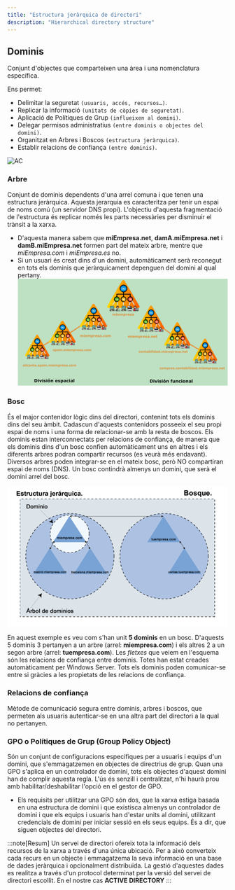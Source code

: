 ```yaml
---
title: "Estructura jeràrquica de directori"
description: "Hierarchical directory structure"
---
```


## Dominis

Conjunt d'objectes que comparteixen una àrea i una nomenclatura específica.

Ens permet:
- Delimitar la seguretat `(usuaris, accés, recursos…)`.
- Replicar la informació `(unitats de còpies de seguretat)`.
- Aplicació de Polítiques de Grup `(influeixen al domini)`.
- Delegar permisos administratius `(entre dominis o objectes del domini)`.
- Organitzat en Arbres i Boscos `(estructura jeràrquica)`.
- Establir relacions de confiança `(entre dominis)`.

![AC](https://media.licdn.com/dms/image/v2/D4E12AQEvAm6Fu3mMIA/article-inline_image-shrink_1000_1488/article-inline_image-shrink_1000_1488/0/1655800725708?e=2147483647&v=beta&t=7oJZbfvpKqB-AKw0ePv-JKpLD5oYRatalc0lbJOpmKk)

### Arbre
Conjunt de dominis dependents d'una arrel comuna i que tenen una estructura jeràrquica. Aquesta jerarquia es caracteritza per tenir un espai de noms comú (un servidor DNS propi). L'objectiu d'aquesta fragmentació de l'estructura és replicar només les parts necessàries per disminuir el trànsit a la xarxa.

  - D'aquesta manera sabem que **miEmpresa.net**, **damA.miEmpresa.net** i **damB.miEmpresa.net** formen part del mateix arbre, mentre que _miEmpresa.com_ i _miEmpresa.es_ no.
  - Si un usuari és creat dins d'un domini, automàticament serà reconegut en tots els dominis que jeràrquicament depenguen del domini al qual pertany.
![arbre](../../../../assets/ut6/06_division.png)

### Bosc
És el major contenidor lògic dins del directori, contenint tots els dominis dins del seu àmbit. Cadascun d'aquests contenidors posseeix el seu propi espai de noms i una forma de relacionar-se amb la resta de boscos. Els dominis estan interconnectats per relacions de confiança, de manera que els dominis dins d'un bosc confien automàticament uns en altres i els diferents arbres podran compartir recursos (es veurà més endavant).
Diversos arbres poden integrar-se en el mateix bosc, però NO compartiran espai de noms (DNS).
Un bosc contindrà almenys un domini, que serà el domini arrel del bosc.

![bosc](../../../../assets/ut6/07_bosque.png)

En aquest exemple es veu com s'han unit **5 dominis** en un bosc. D'aquests 5 dominis 3 pertanyen a un arbre (arrel: **miempresa.com**) i els altres 2 a un segon arbre (arrel: **tuempresa.com**).
Les _fletxes_ que veiem en l'esquema són les relacions de confiança entre dominis. Totes han estat creades automàticament per Windows Server. Tots els dominis poden comunicar-se entre si gràcies a les propietats de les relacions de confiança.

### Relacions de confiança
Mètode de comunicació segura entre dominis, arbres i boscos, que permeten als usuaris autenticar-se en una altra part del directori a la qual no pertanyen.

### GPO o Polítiques de Grup (Group Policy Object)
Són un conjunt de configuracions específiques per a usuaris i equips d'un domini, que s'emmagatzemen en objectes de directrius de grup. Quan una GPO s'aplica en un controlador de domini, tots els objectes d'aquest domini han de complir aquesta regla. L'ús és senzill i centralitzat, n'hi haurà prou amb habilitar/deshabilitar l'opció en el gestor de GPO.

  - Els requisits per utilitzar una GPO són dos, que la xarxa estiga basada en una estructura de domini i que existisca almenys un controlador de domini i que els equips i usuaris han d'estar units al domini, utilitzant credencials de domini per iniciar sessió en els seus equips. És a dir, que siguen objectes del directori.

:::note[Resum]
Un servei de directori ofereix tota la informació dels recursos de la xarxa a través d'una única ubicació. Per a això converteix cada recurs en un objecte i emmagatzema la seva informació en una base de dades jeràrquica i opcionalment distribuïda. La gestió d'aquestes dades es realitza a través d'un protocol determinat per la versió del servei de directori escollit. En el nostre cas **ACTIVE DIRECTORY**
:::